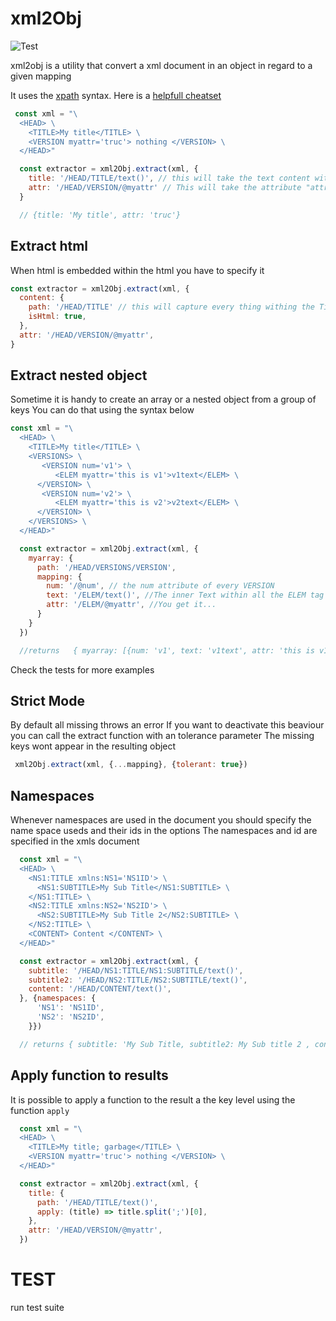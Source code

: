 # xml2Obj
![Test](https://github.com/stanBienaives/xml2object/workflows/Test/badge.svg)

xml2obj is a utility that convert a xml document in an object in regard to a given mapping

It uses the [xpath](https://en.wikipedia.org/wiki/XPath) syntax. 
Here is a [helpfull cheatset](https://gist.github.com/LeCoupa/8c305ec8c713aad07b14)

```javascript
 const xml = "\
  <HEAD> \
    <TITLE>My title</TITLE> \
    <VERSION myattr='truc'> nothing </VERSION> \
  </HEAD>"

  const extractor = xml2Obj.extract(xml, {
    title: '/HEAD/TITLE/text()', // this will take the text content withing the tag TITLE
    attr: '/HEAD/VERSION/@myattr' // This will take the attribute "attr" attached to the VERSION tag,
  }

  // {title: 'My title', attr: 'truc'}
```


## Extract html
When html is embedded within the html you have to specify it 
```javascript
const extractor = xml2Obj.extract(xml, {
  content: {
    path: '/HEAD/TITLE' // this will capture every thing withing the Title Element stripping out the TITLE tag
    isHtml: true,
  },
  attr: '/HEAD/VERSION/@myattr',
}
```

## Extract nested  object
Sometime it is handy to create an array or a nested object from a group of keys
You can do that using the syntax below


```javascript
const xml = "\
  <HEAD> \
    <TITLE>My title</TITLE> \
    <VERSIONS> \
       <VERSION num='v1'> \
          <ELEM myattr='this is v1'>v1text</ELEM> \
      </VERSION> \
       <VERSION num='v2'> \
          <ELEM myattr='this is v2'>v2text</ELEM> \
      </VERSION> \
    </VERSIONS> \
  </HEAD>"

  const extractor = xml2Obj.extract(xml, {
    myarray: {
      path: '/HEAD/VERSIONS/VERSION',
      mapping: {
        num: '/@num', // the num attribute of every VERSION 
        text: '/ELEM/text()', //The inner Text within all the ELEM tag in the VERSIONS
        attr: '/ELEM/@myattr', //You get it... 
      }
    }
  })

  //returns   { myarray: [{num: 'v1', text: 'v1text', attr: 'this is v1'}, {num: 'v2', text: 'v2text', attr: 'this is v2'}]
```


Check the tests for more examples


## Strict Mode
By default all missing throws an error 
If you want to deactivate this beaviour you can call the extract function with an tolerance parameter
The missing keys wont appear in the resulting object

```javascript
 xml2Obj.extract(xml, {...mapping}, {tolerant: true})
```

## Namespaces
Whenever namespaces are used in the document you should specify the name space useds and their ids in the options
The namespaces and id are specified in the xmls document
```javascript
  const xml = "\
  <HEAD> \
    <NS1:TITLE xmlns:NS1='NS1ID'> \
      <NS1:SUBTITLE>My Sub Title</NS1:SUBTITLE> \
    </NS1:TITLE> \
    <NS2:TITLE xmlns:NS2='NS2ID'> \
      <NS2:SUBTITLE>My Sub Title 2</NS2:SUBTITLE> \
    </NS2:TITLE> \
    <CONTENT> Content </CONTENT> \
  </HEAD>"

  const extractor = xml2Obj.extract(xml, {
    subtitle: '/HEAD/NS1:TITLE/NS1:SUBTITLE/text()',
    subtitle2: '/HEAD/NS2:TITLE/NS2:SUBTITLE/text()',
    content: '/HEAD/CONTENT/text()',
  }, {namespaces: {
      'NS1': 'NS1ID',
      'NS2': 'NS2ID',
    }})

  // returns { subtitle: 'My Sub Title, subtitle2: My Sub title 2 , content: 'Content'}
```

## Apply function to results 

It is possible to apply a function to the result a the key level using the function `apply`

```javascript
  const xml = "\
  <HEAD> \
    <TITLE>My title; garbage</TITLE> \
    <VERSION myattr='truc'> nothing </VERSION> \
  </HEAD>"

  const extractor = xml2Obj.extract(xml, {
    title: {
      path: '/HEAD/TITLE/text()',
      apply: (title) => title.split(';')[0],
    },
    attr: '/HEAD/VERSION/@myattr',
  })
```




# TEST
run test suite
